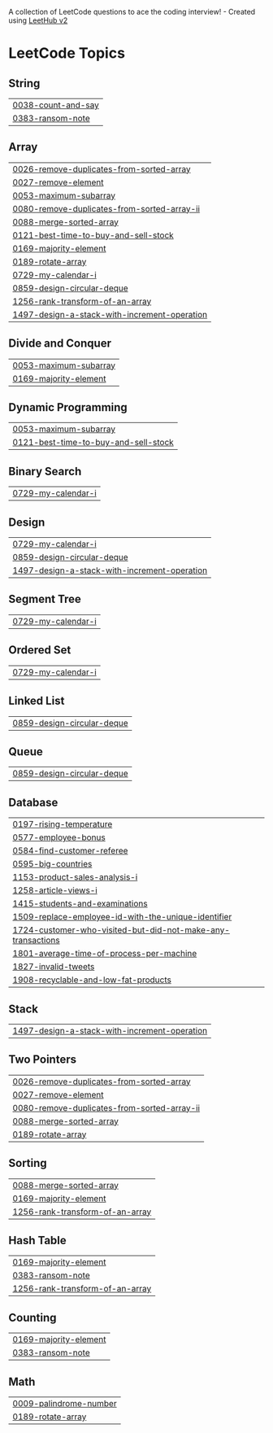 A collection of LeetCode questions to ace the coding interview! - Created using [LeetHub v2](https://github.com/arunbhardwaj/LeetHub-2.0)
<!---LeetCode Topics Start-->
# LeetCode Topics
## String
|  |
| ------- |
| [0038-count-and-say](https://github.com/coderashu31/Love-Babbar-Sheet/tree/master/0038-count-and-say) |
| [0383-ransom-note](https://github.com/coderashu31/Love-Babbar-Sheet/tree/master/0383-ransom-note) |
## Array
|  |
| ------- |
| [0026-remove-duplicates-from-sorted-array](https://github.com/coderashu31/Love-Babbar-Sheet/tree/master/0026-remove-duplicates-from-sorted-array) |
| [0027-remove-element](https://github.com/coderashu31/Love-Babbar-Sheet/tree/master/0027-remove-element) |
| [0053-maximum-subarray](https://github.com/coderashu31/Love-Babbar-Sheet/tree/master/0053-maximum-subarray) |
| [0080-remove-duplicates-from-sorted-array-ii](https://github.com/coderashu31/Love-Babbar-Sheet/tree/master/0080-remove-duplicates-from-sorted-array-ii) |
| [0088-merge-sorted-array](https://github.com/coderashu31/Love-Babbar-Sheet/tree/master/0088-merge-sorted-array) |
| [0121-best-time-to-buy-and-sell-stock](https://github.com/coderashu31/Love-Babbar-Sheet/tree/master/0121-best-time-to-buy-and-sell-stock) |
| [0169-majority-element](https://github.com/coderashu31/Love-Babbar-Sheet/tree/master/0169-majority-element) |
| [0189-rotate-array](https://github.com/coderashu31/Love-Babbar-Sheet/tree/master/0189-rotate-array) |
| [0729-my-calendar-i](https://github.com/coderashu31/Love-Babbar-Sheet/tree/master/0729-my-calendar-i) |
| [0859-design-circular-deque](https://github.com/coderashu31/Love-Babbar-Sheet/tree/master/0859-design-circular-deque) |
| [1256-rank-transform-of-an-array](https://github.com/coderashu31/Love-Babbar-Sheet/tree/master/1256-rank-transform-of-an-array) |
| [1497-design-a-stack-with-increment-operation](https://github.com/coderashu31/Love-Babbar-Sheet/tree/master/1497-design-a-stack-with-increment-operation) |
## Divide and Conquer
|  |
| ------- |
| [0053-maximum-subarray](https://github.com/coderashu31/Love-Babbar-Sheet/tree/master/0053-maximum-subarray) |
| [0169-majority-element](https://github.com/coderashu31/Love-Babbar-Sheet/tree/master/0169-majority-element) |
## Dynamic Programming
|  |
| ------- |
| [0053-maximum-subarray](https://github.com/coderashu31/Love-Babbar-Sheet/tree/master/0053-maximum-subarray) |
| [0121-best-time-to-buy-and-sell-stock](https://github.com/coderashu31/Love-Babbar-Sheet/tree/master/0121-best-time-to-buy-and-sell-stock) |
## Binary Search
|  |
| ------- |
| [0729-my-calendar-i](https://github.com/coderashu31/Love-Babbar-Sheet/tree/master/0729-my-calendar-i) |
## Design
|  |
| ------- |
| [0729-my-calendar-i](https://github.com/coderashu31/Love-Babbar-Sheet/tree/master/0729-my-calendar-i) |
| [0859-design-circular-deque](https://github.com/coderashu31/Love-Babbar-Sheet/tree/master/0859-design-circular-deque) |
| [1497-design-a-stack-with-increment-operation](https://github.com/coderashu31/Love-Babbar-Sheet/tree/master/1497-design-a-stack-with-increment-operation) |
## Segment Tree
|  |
| ------- |
| [0729-my-calendar-i](https://github.com/coderashu31/Love-Babbar-Sheet/tree/master/0729-my-calendar-i) |
## Ordered Set
|  |
| ------- |
| [0729-my-calendar-i](https://github.com/coderashu31/Love-Babbar-Sheet/tree/master/0729-my-calendar-i) |
## Linked List
|  |
| ------- |
| [0859-design-circular-deque](https://github.com/coderashu31/Love-Babbar-Sheet/tree/master/0859-design-circular-deque) |
## Queue
|  |
| ------- |
| [0859-design-circular-deque](https://github.com/coderashu31/Love-Babbar-Sheet/tree/master/0859-design-circular-deque) |
## Database
|  |
| ------- |
| [0197-rising-temperature](https://github.com/coderashu31/Love-Babbar-Sheet/tree/master/0197-rising-temperature) |
| [0577-employee-bonus](https://github.com/coderashu31/Love-Babbar-Sheet/tree/master/0577-employee-bonus) |
| [0584-find-customer-referee](https://github.com/coderashu31/Love-Babbar-Sheet/tree/master/0584-find-customer-referee) |
| [0595-big-countries](https://github.com/coderashu31/Love-Babbar-Sheet/tree/master/0595-big-countries) |
| [1153-product-sales-analysis-i](https://github.com/coderashu31/Love-Babbar-Sheet/tree/master/1153-product-sales-analysis-i) |
| [1258-article-views-i](https://github.com/coderashu31/Love-Babbar-Sheet/tree/master/1258-article-views-i) |
| [1415-students-and-examinations](https://github.com/coderashu31/Love-Babbar-Sheet/tree/master/1415-students-and-examinations) |
| [1509-replace-employee-id-with-the-unique-identifier](https://github.com/coderashu31/Love-Babbar-Sheet/tree/master/1509-replace-employee-id-with-the-unique-identifier) |
| [1724-customer-who-visited-but-did-not-make-any-transactions](https://github.com/coderashu31/Love-Babbar-Sheet/tree/master/1724-customer-who-visited-but-did-not-make-any-transactions) |
| [1801-average-time-of-process-per-machine](https://github.com/coderashu31/Love-Babbar-Sheet/tree/master/1801-average-time-of-process-per-machine) |
| [1827-invalid-tweets](https://github.com/coderashu31/Love-Babbar-Sheet/tree/master/1827-invalid-tweets) |
| [1908-recyclable-and-low-fat-products](https://github.com/coderashu31/Love-Babbar-Sheet/tree/master/1908-recyclable-and-low-fat-products) |
## Stack
|  |
| ------- |
| [1497-design-a-stack-with-increment-operation](https://github.com/coderashu31/Love-Babbar-Sheet/tree/master/1497-design-a-stack-with-increment-operation) |
## Two Pointers
|  |
| ------- |
| [0026-remove-duplicates-from-sorted-array](https://github.com/coderashu31/Love-Babbar-Sheet/tree/master/0026-remove-duplicates-from-sorted-array) |
| [0027-remove-element](https://github.com/coderashu31/Love-Babbar-Sheet/tree/master/0027-remove-element) |
| [0080-remove-duplicates-from-sorted-array-ii](https://github.com/coderashu31/Love-Babbar-Sheet/tree/master/0080-remove-duplicates-from-sorted-array-ii) |
| [0088-merge-sorted-array](https://github.com/coderashu31/Love-Babbar-Sheet/tree/master/0088-merge-sorted-array) |
| [0189-rotate-array](https://github.com/coderashu31/Love-Babbar-Sheet/tree/master/0189-rotate-array) |
## Sorting
|  |
| ------- |
| [0088-merge-sorted-array](https://github.com/coderashu31/Love-Babbar-Sheet/tree/master/0088-merge-sorted-array) |
| [0169-majority-element](https://github.com/coderashu31/Love-Babbar-Sheet/tree/master/0169-majority-element) |
| [1256-rank-transform-of-an-array](https://github.com/coderashu31/Love-Babbar-Sheet/tree/master/1256-rank-transform-of-an-array) |
## Hash Table
|  |
| ------- |
| [0169-majority-element](https://github.com/coderashu31/Love-Babbar-Sheet/tree/master/0169-majority-element) |
| [0383-ransom-note](https://github.com/coderashu31/Love-Babbar-Sheet/tree/master/0383-ransom-note) |
| [1256-rank-transform-of-an-array](https://github.com/coderashu31/Love-Babbar-Sheet/tree/master/1256-rank-transform-of-an-array) |
## Counting
|  |
| ------- |
| [0169-majority-element](https://github.com/coderashu31/Love-Babbar-Sheet/tree/master/0169-majority-element) |
| [0383-ransom-note](https://github.com/coderashu31/Love-Babbar-Sheet/tree/master/0383-ransom-note) |
## Math
|  |
| ------- |
| [0009-palindrome-number](https://github.com/coderashu31/Love-Babbar-Sheet/tree/master/0009-palindrome-number) |
| [0189-rotate-array](https://github.com/coderashu31/Love-Babbar-Sheet/tree/master/0189-rotate-array) |
<!---LeetCode Topics End-->